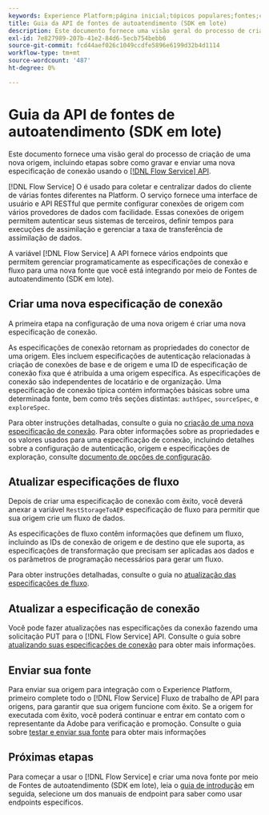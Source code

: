 ```yaml
---
keywords: Experience Platform;página inicial;tópicos populares;fontes;conectores;conectores de origem;fontes sdk;sdk;SDK
title: Guia da API de fontes de autoatendimento (SDK em lote)
description: Este documento fornece uma visão geral do processo de criação de uma nova origem, incluindo etapas sobre como recuperar, gravar e enviar uma nova especificação de conexão usando a API de Serviço de Fluxo.
exl-id: 7e827989-207b-41e2-84d6-5ecb754bebb6
source-git-commit: fcd44aef026c1049ccdfe5896e6199d32b4d1114
workflow-type: tm+mt
source-wordcount: '487'
ht-degree: 0%

---
```


# Guia da API de fontes de autoatendimento (SDK em lote)

Este documento fornece uma visão geral do processo de criação de uma nova origem, incluindo etapas sobre como gravar e enviar uma nova especificação de conexão usando o [[!DNL Flow Service] API](https://www.adobe.io/experience-platform-apis/references/flow-service/).

[!DNL Flow Service] O é usado para coletar e centralizar dados do cliente de várias fontes diferentes na Platform. O serviço fornece uma interface de usuário e API RESTful que permite configurar conexões de origem com vários provedores de dados com facilidade. Essas conexões de origem permitem autenticar seus sistemas de terceiros, definir tempos para execuções de assimilação e gerenciar a taxa de transferência de assimilação de dados.

A variável [!DNL Flow Service] A API fornece vários endpoints que permitem gerenciar programaticamente as especificações de conexão e fluxo para uma nova fonte que você está integrando por meio de Fontes de autoatendimento (SDK em lote).

## Criar uma nova especificação de conexão

A primeira etapa na configuração de uma nova origem é criar uma nova especificação de conexão.

As especificações de conexão retornam as propriedades do conector de uma origem. Eles incluem especificações de autenticação relacionadas à criação de conexões de base e de origem e uma ID de especificação de conexão fixa que é atribuída a uma origem específica. As especificações de conexão são independentes de locatário e de organização. Uma especificação de conexão típica contém informações básicas sobre uma determinada fonte, bem como três seções distintas: `authSpec`, `sourceSpec`, e `exploreSpec`.

Para obter instruções detalhadas, consulte o guia no [criação de uma nova especificação de conexão](./create.md). Para obter informações sobre as propriedades e os valores usados para uma especificação de conexão, incluindo detalhes sobre a configuração de autenticação, origem e especificações de exploração, consulte [documento de opções de configuração](../config/config.md).

## Atualizar especificações de fluxo

Depois de criar uma especificação de conexão com êxito, você deverá anexar a variável `RestStorageToAEP` especificação de fluxo para permitir que sua origem crie um fluxo de dados.

As especificações de fluxo contêm informações que definem um fluxo, incluindo as IDs de conexão de origem e de destino que ele suporta, as especificações de transformação que precisam ser aplicadas aos dados e os parâmetros de programação necessários para gerar um fluxo.

Para obter instruções detalhadas, consulte o guia no [atualização das especificações de fluxo](./update-flow-specs.md).

## Atualizar a especificação de conexão

Você pode fazer atualizações nas especificações da conexão fazendo uma solicitação PUT para o [!DNL Flow Service] API. Consulte o guia sobre [atualizando suas especificações de conexão](./update-connection-specs.md) para obter mais informações.

## Enviar sua fonte

Para enviar sua origem para integração com o Experience Platform, primeiro complete todo o [!DNL Flow Service] Fluxo de trabalho de API para origens, para garantir que sua origem funcione com êxito. Se a origem for executada com êxito, você poderá continuar e entrar em contato com o representante da Adobe para verificação e promoção. Consulte o guia sobre [testar e enviar sua fonte](./submit.md) para obter mais informações

## Próximas etapas

Para começar a usar o [!DNL Flow Service] e criar uma nova fonte por meio de Fontes de autoatendimento (SDK em lote), leia o [guia de introdução](./getting-started.md) em seguida, selecione um dos manuais de endpoint para saber como usar endpoints específicos.
